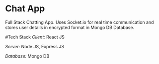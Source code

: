 # Chat App
Full Stack Chatting App. Uses Socket.io for real time communication and stores user details in encrypted format in Mongo DB Database.

#Tech Stack
*Client:* React JS

*Server:* Node JS, Express JS

*Database:* Mongo DB

